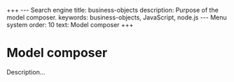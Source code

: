 +++
--- Search engine
title:        business-objects
description:  Purpose of the model composer.
keywords:     business-objects, JavaScript, node.js
--- Menu system
order:        10
text:         Model composer
+++

# Model composer

Description...